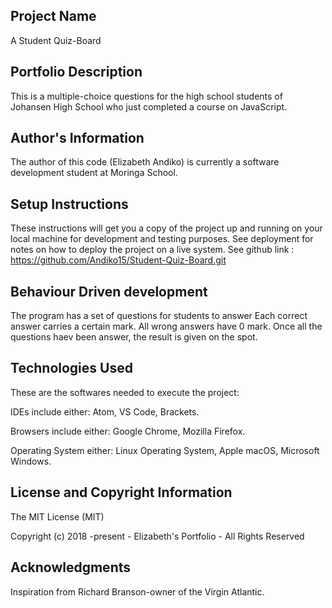 ## Project Name

A Student Quiz-Board

## Portfolio Description

This is a multiple-choice questions for the high school students of Johansen High School who just completed a course on JavaScript.

## Author's Information

The author of this code (Elizabeth Andiko) is currently a software development student at Moringa School.

## Setup Instructions

These instructions will get you a copy of the project up and running on your local machine for development and testing purposes. See deployment for notes on how to deploy the project on a live system.
See github link : <https://github.com/Andiko15/Student-Quiz-Board.git>

## Behaviour Driven development

The program has a set of questions for students to answer
Each correct answer carries a certain mark. All wrong answers have 0 mark.
Once all the questions haev been answer, the result is given on the spot.

## Technologies Used

These are the softwares needed to execute the project:

IDEs include either: Atom, VS Code, Brackets.

Browsers include either: Google Chrome, Mozilla Firefox.

Operating System either: Linux Operating System, Apple macOS, Microsoft Windows.

## License and Copyright Information

The MIT License (MIT)

Copyright (c) 2018 -present - Elizabeth's Portfolio - All Rights Reserved

## Acknowledgments

Inspiration from Richard Branson-owner of the Virgin Atlantic.
